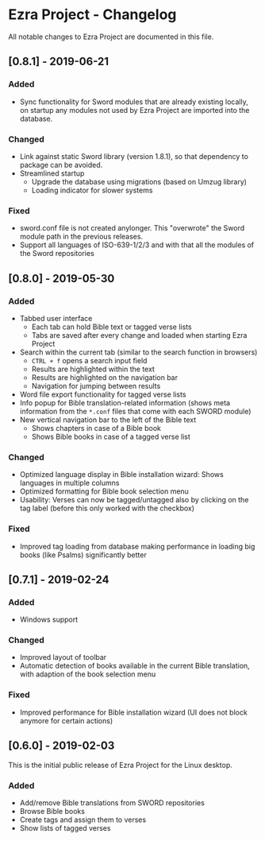 # Ezra Project - Changelog
All notable changes to Ezra Project are documented in this file.

<!--
## [Unreleased]
-->

## [0.8.1] - 2019-06-21
### Added
* Sync functionality for Sword modules that are already existing locally, on startup any modules not used by Ezra Project are imported into the database.

### Changed
* Link against static Sword library (version 1.8.1), so that dependency to package can be avoided.
* Streamlined startup
  * Upgrade the database using migrations (based on Umzug library)
  * Loading indicator for slower systems

### Fixed
* sword.conf file is not created anylonger. This "overwrote" the Sword module path in the previous releases.
* Support all languages of ISO-639-1/2/3 and with that all the modules of the Sword repositories


## [0.8.0] - 2019-05-30
### Added
* Tabbed user interface
  * Each tab can hold Bible text or tagged verse lists
  * Tabs are saved after every change and loaded when starting Ezra Project
* Search within the current tab (similar to the search function in browsers)
  * `CTRL + f` opens a search input field
  * Results are highlighted within the text
  * Results are highlighted on the navigation bar
  * Navigation for jumping between results
* Word file export functionality for tagged verse lists
* Info popup for Bible translation-related information (shows meta information from the `*.conf` files that come with each SWORD module)
* New vertical navigation bar to the left of the Bible text
  * Shows chapters in case of a Bible book
  * Shows Bible books in case of a tagged verse list

### Changed
* Optimized language display in Bible installation wizard: Shows languages in multiple columns
* Optimized formatting for Bible book selection menu
* Usability: Verses can now be tagged/untagged also by clicking on the tag label (before this only worked with the checkbox)

### Fixed
* Improved tag loading from database making performance in loading big books (like Psalms) significantly better


## [0.7.1] - 2019-02-24
### Added
* Windows support

### Changed
* Improved layout of toolbar
* Automatic detection of books available in the current Bible translation, with adaption of the book selection menu

### Fixed
* Improved performance for Bible installation wizard (UI does not block anymore for certain actions)

## [0.6.0] - 2019-02-03
This is the initial public release of Ezra Project for the Linux desktop.
### Added
* Add/remove Bible translations from SWORD repositories
* Browse Bible books
* Create tags and assign them to verses
* Show lists of tagged verses
